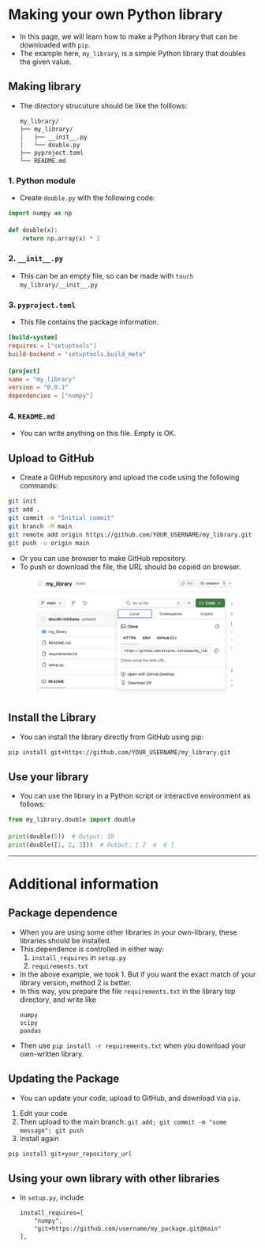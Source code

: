 # Making your own Python library
* In this page, we will learn how to make a Python library that can be downloaded with `pip`.
* The example here, `my_library`, is a simple Python library that doubles the given value.

## Making library
* The directory strucuture should be like the folllows:
  ```
  my_library/
  ├── my_library/
  │   ├── __init__.py
  │   └── double.py
  ├── pyproject.toml
  └── README.md
  ```

### 1. Python module
* Create `double.py` with the following code:

```python
import numpy as np

def double(x):
    return np.array(x) * 2
```

### 2. `__init__.py`
* This can be an empty file, so can be made with `touch my_library/__init__.py`

### 3. `pyproject.toml`
* This file contains the package information.
```toml
[build-system]
requires = ["setuptools"]
build-backend = "setuptools.build_meta"

[project]
name = "my_library"
version = "0.0.1"
dependencies = ["numpy"]
```

### 4. `README.md`
* You can write anything on this file. Empty is OK.

## Upload to GitHub
* Create a GitHub repository and upload the code using the following commands:

```sh
git init
git add .
git commit -m "Initial commit"
git branch -M main
git remote add origin https://github.com/YOUR_USERNAME/my_library.git
git push -u origin main
```
* Or you can use browser to make GitHub repository.
* To push or download the file, the URL should be copied on browser.

<div align=center>
<img src="../figures/my_library.png" width=80%>
</div>

## Install the Library
* You can install the library directly from GitHub using pip:
```sh
pip install git+https://github.com/YOUR_USERNAME/my_library.git
```

## Use your library
* You can use the library in a Python script or interactive environment as follows:

```python
from my_library.double import double

print(double(5))  # Output: 10
print(double([1, 2, 3]))  # Output: [ 2  4  6 ]
```

---

# Additional information

## Package dependence
* When you are using some other libraries in your own-library, these libraries should be installed.
* This dependence is controlled in either way:
  1. `install_requires` in `setup.py`
  2. `requirements.txt`
* In the above example, we took 1. But if you want the exact match of your library version, method 2 is better.
* In this way, you prepare the file `requirements.txt` in the library top directory, and write like
  ```
  numpy
  scipy
  pandas
  ```
* Then use `pip install -r requirements.txt` when you download your own-written library.

## Updating the Package
* You can update your code, upload to GitHub, and download via `pip`.
1. Edit your code
2. Then upload to the main branch: `git add; git commit -m "some message"; git push`
3. Install again
  ```sh
  pip install git+your_repository_url
  ```

## Using your own library with other libraries
* In `setup.py`, include
  ```
  install_requires=[
      "numpy",
      "git+https://github.com/username/my_package.git@main"
  ],
  ```